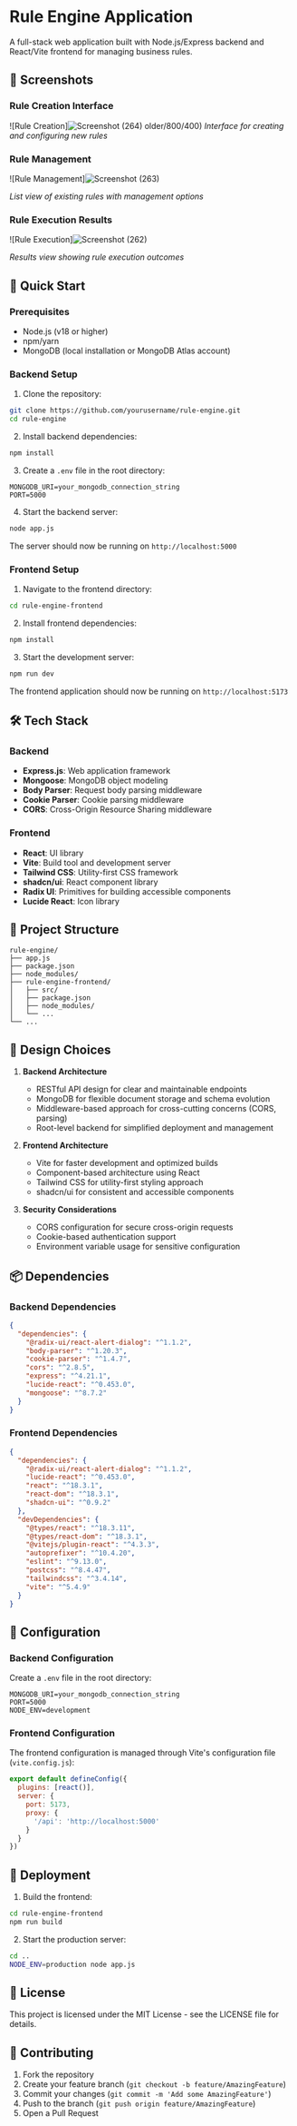 # Rule Engine Application

A full-stack web application built with Node.js/Express backend and React/Vite frontend for managing business rules.

## 📸 Screenshots


### Rule Creation Interface
![Rule Creation]![Screenshot (264)](https://github.com/user-attachments/assets/540747fa-5b4d-4545-bf3a-67f31671b3f7)
older/800/400)
*Interface for creating and configuring new rules*

### Rule Management
![Rule Management]![Screenshot (263)](https://github.com/user-attachments/assets/d6d5fb94-ca2e-4904-9f58-10b214601115)

*List view of existing rules with management options*

### Rule Execution Results
![Rule Execution]![Screenshot (262)](https://github.com/user-attachments/assets/d0a0a1cd-0e4b-40de-9d16-28e497aaa1a7)

*Results view showing rule execution outcomes*

## 🚀 Quick Start

### Prerequisites
- Node.js (v18 or higher)
- npm/yarn
- MongoDB (local installation or MongoDB Atlas account)

### Backend Setup

1. Clone the repository:
```bash
git clone https://github.com/yourusername/rule-engine.git
cd rule-engine
```

2. Install backend dependencies:
```bash
npm install
```

3. Create a `.env` file in the root directory:
```env
MONGODB_URI=your_mongodb_connection_string
PORT=5000
```

4. Start the backend server:
```bash
node app.js
```

The server should now be running on `http://localhost:5000`

### Frontend Setup

1. Navigate to the frontend directory:
```bash
cd rule-engine-frontend
```

2. Install frontend dependencies:
```bash
npm install
```

3. Start the development server:
```bash
npm run dev
```

The frontend application should now be running on `http://localhost:5173`

## 🛠️ Tech Stack

### Backend
- **Express.js**: Web application framework
- **Mongoose**: MongoDB object modeling
- **Body Parser**: Request body parsing middleware
- **Cookie Parser**: Cookie parsing middleware
- **CORS**: Cross-Origin Resource Sharing middleware

### Frontend
- **React**: UI library
- **Vite**: Build tool and development server
- **Tailwind CSS**: Utility-first CSS framework
- **shadcn/ui**: React component library
- **Radix UI**: Primitives for building accessible components
- **Lucide React**: Icon library

## 📁 Project Structure

```
rule-engine/
├── app.js
├── package.json
├── node_modules/
├── rule-engine-frontend/
│   ├── src/
│   ├── package.json
│   ├── node_modules/
│   └── ...
└── ...
```

## 🎯 Design Choices

1. **Backend Architecture**
   - RESTful API design for clear and maintainable endpoints
   - MongoDB for flexible document storage and schema evolution
   - Middleware-based approach for cross-cutting concerns (CORS, parsing)
   - Root-level backend for simplified deployment and management

2. **Frontend Architecture**
   - Vite for faster development and optimized builds
   - Component-based architecture using React
   - Tailwind CSS for utility-first styling approach
   - shadcn/ui for consistent and accessible components

3. **Security Considerations**
   - CORS configuration for secure cross-origin requests
   - Cookie-based authentication support
   - Environment variable usage for sensitive configuration

## 📦 Dependencies

### Backend Dependencies
```json
{
  "dependencies": {
    "@radix-ui/react-alert-dialog": "^1.1.2",
    "body-parser": "^1.20.3",
    "cookie-parser": "^1.4.7",
    "cors": "^2.8.5",
    "express": "^4.21.1",
    "lucide-react": "^0.453.0",
    "mongoose": "^8.7.2"
  }
}
```

### Frontend Dependencies
```json
{
  "dependencies": {
    "@radix-ui/react-alert-dialog": "^1.1.2",
    "lucide-react": "^0.453.0",
    "react": "^18.3.1",
    "react-dom": "^18.3.1",
    "shadcn-ui": "^0.9.2"
  },
  "devDependencies": {
    "@types/react": "^18.3.11",
    "@types/react-dom": "^18.3.1",
    "@vitejs/plugin-react": "^4.3.3",
    "autoprefixer": "^10.4.20",
    "eslint": "^9.13.0",
    "postcss": "^8.4.47",
    "tailwindcss": "^3.4.14",
    "vite": "^5.4.9"
  }
}
```

## 🔧 Configuration

### Backend Configuration
Create a `.env` file in the root directory:
```env
MONGODB_URI=your_mongodb_connection_string
PORT=5000
NODE_ENV=development
```

### Frontend Configuration
The frontend configuration is managed through Vite's configuration file (`vite.config.js`):
```javascript
export default defineConfig({
  plugins: [react()],
  server: {
    port: 5173,
    proxy: {
      '/api': 'http://localhost:5000'
    }
  }
})
```

## 🚀 Deployment

1. Build the frontend:
```bash
cd rule-engine-frontend
npm run build
```

2. Start the production server:
```bash
cd ..
NODE_ENV=production node app.js
```

## 📝 License

This project is licensed under the MIT License - see the LICENSE file for details.

## 👥 Contributing

1. Fork the repository
2. Create your feature branch (`git checkout -b feature/AmazingFeature`)
3. Commit your changes (`git commit -m 'Add some AmazingFeature'`)
4. Push to the branch (`git push origin feature/AmazingFeature`)
5. Open a Pull Request

